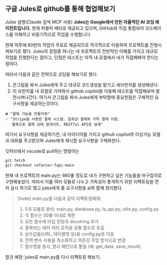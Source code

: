 ## 구글 Jules로 github를 통해 협업해보기

Jules 설명(Claude 검색 MCP 사용)
**Jules는 Google에서 만든 자율적인 AI 코딩 에이전트입니다.** 현재 퍼블릭 베타로 제공되고 있으며, GitHub와 직접 통합되어 코드베이스를 이해하고 비동기적으로 작업을 수행합니다.

현재 하루에 60번의 작업이 무료로 제공되므로 적극적으로 이용하여 프로젝트를 진행시켜보기로 했다. Jules의 장점중 하나는 내 프로젝트의 전반적인 이해를 가지고 대규모 작업을 진행한다는 점이고, 단점은 테스트는 아직 내 로컬에서 내가 직접해봐야 한다는 점이다.

따라서 다음과 같은 전략으로 코딩을 해보기로 했다.
1. 큰그림을 짜서 Jules에게 주고 대규모 코드생성을 맡기고 새브런치를 생성해낸다.
2. 이 브런치를 내 로컬로 가져와서 github copilot을 이용해 테스트를 직접해보며 발전시켜나간다.
여기서 큰그림을 짜서 Jules에게 부탁할때 중요한점은 구체적인 요구사항을 제공하는것이다.

```
❌ "결제 기능을 만들어줘"
✅ "Stripe을 사용한 결제 시스템. 일회성 결제와 구독 결제 지원. 
   웹훅으로 결제 상태 업데이트. RESTful API로 설계"
```
여기서 요구사항을 제공하기전, 내 아이디어를 가지고 github copilot의 이성가능 모델과 대화를 주고받으며 Jules에게 제시할 요구사항을 구체화한다.

깃허브에서 vscode로 pull하는 명령어는
```powershell
git fetch
git checkout refactor-fapi-main
```


현재 내 프로젝트의 main.py는 660줄 정도로 내가 구현하고 싶은 기능들을 마구잡이로 구현해놓았다. 따라서 이를 여러 모듈로 나누고 가독성이 좋게하기 위한 리팩토링을 먼저 실시 하기로 했고 jules에게 줄 요구사항을 ai와 함께 정리했다.

> [!note] main.py를 다음과 같이 리팩토링해줘:
> 
> 1. 5개 모듈로 분리: main.py, database.py, ls_api.py, utils.py, config.py
> 2. 각 함수는 50줄 이내로 제한
> 3. 모든 함수에 타입 힌팅과 docstring 추가
> 4. 중복되는 에러 처리 로직을 공통 함수로 추출
> 5. 상수값들(URL, 테이블명 등)을 config.py로 이동
> 6. 전역 변수 사용을 최소화하고 의존성 주입 방식으로 변경
> 7. 함수명을 동사_명사 패턴으로 통일 (예: get_data, save_result)


할것 예정: jules로 main.py를 다시 리팩토링 해보기.